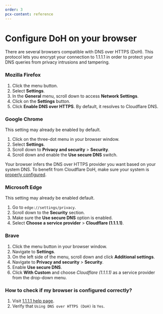 ```yaml
---
order: 3
pcx-content: reference
---
```


# Configure DoH on your browser

There are several browsers compatible with DNS over HTTPS (DoH). This protocol lets you encrypt your connection to 1.1.1.1 in order to protect your DNS queries from privacy intrusions and tampering.

### Mozilla Firefox

1. Click the menu button.
1. Select **Settings**.
1. In the **General** menu, scroll down to access **Network Settings**.
1. Click on the **Settings** button.
1. Click **Enable DNS over HTTPS**. By default, it resolves to Cloudflare DNS.

### Google Chrome

<Aside type="note">

This setting may already be enabled by default.

</Aside>

1. Click on the three-dot menu in your browser window.
1. Select **Settings**.
1. Scroll down to **Privacy and security** > **Security**.
1. Scroll down and enable the **Use secure DNS** switch.

Your browser infers the DNS over HTTPS provider you want based on your system DNS. To benefit from Cloudflare DoH, make sure your system is [properly configured](/setup-1.1.1.1/windows).

### Microsoft Edge

<Aside type="note">

This setting may already be enabled default.

</Aside>

1. Go to `edge://settings/privacy`.
1. Scroll down to the **Security** section.
1. Make sure the **Use secure DNS** option is enabled.
1. Select **Choose a service provider** > **Cloudflare (1.1.1.1)**.

### Brave

1. Click the menu button in your browser window.
1. Navigate to **Settings**.
1. On the left side of the menu, scroll down and click **Additional settings**.
1. Navigate to **Privacy and security** > **Security**.
1. Enable **Use secure DNS**.
1. Click **With Custom** and choose *Cloudflare (1.1.1.1)* as a service provider from the drop-down menu.

### How to check if my browser is configured correctly?

1. Visit [1.1.1.1 help page](https://1.1.1.1/help).
1. Verify that `Using DNS over HTTPS (DoH)` is `Yes`.